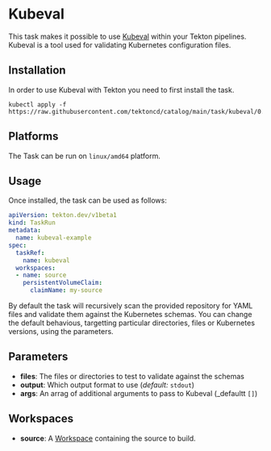 # Kubeval

This task makes it possible to use [Kubeval](https://github.com/instrumenta/kubeval) within
your Tekton pipelines. Kubeval is a tool used for validating Kubernetes configuration files.

## Installation

In order to use Kubeval with Tekton you need to first install the task.

```console
kubectl apply -f https://raw.githubusercontent.com/tektoncd/catalog/main/task/kubeval/0.1/kubeval.yaml
```

## Platforms

The Task can be run on `linux/amd64` platform.

## Usage

Once installed, the task can be used as follows:

```yaml
apiVersion: tekton.dev/v1beta1
kind: TaskRun
metadata:
  name: kubeval-example
spec:
  taskRef:
    name: kubeval
  workspaces:
  - name: source
    persistentVolumeClaim:
      claimName: my-source
```

By default the task will recursively scan the provided repository for YAML files and validate them against the Kubernetes schemas. You can change the default behavious, targetting particular directories, files or Kubernetes versions, using the parameters.

## Parameters

* **files**: The files or directories to test to validate against the schemas
* **output**: Which output format to use (_default:_ `stdout`)
* **args**: An arrag of additional arguments to pass to Kubeval (_defaultt `[]`)

## Workspaces

* **source**: A [Workspace](https://github.com/tektoncd/pipeline/blob/main/docs/workspaces.md) containing the source to build.
